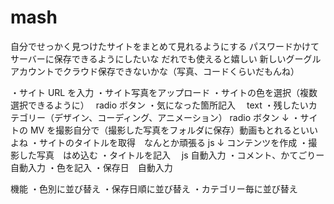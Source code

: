 # mash

自分でせっかく見つけたサイトをまとめて見れるようにする
パスワードかけてサーバーに保存できるようにしたいな
だれでも使えると嬉しい
新しいグーグルアカウントでクラウド保存できないかな（写真、コードくらいだもんね）

・サイト URL を入力
・サイト写真をアップロード
・サイトの色を選択（複数選択できるように）　 radio ボタン
・気になった箇所記入　 text
・残したいカテゴリー（デザイン、コーディング、アニメーション） radio ボタン
↓
・サイトの MV を撮影自分で（撮影した写真をフォルダに保存）動画もとれるといいよね
・サイトのタイトルを取得　なんとか頑張る js
↓
コンテンツを作成
・撮影した写真　はめ込む
・タイトルを記入　 js 自動入力
・コメント、かてごりー自動入力
・色を記入
・保存日　自動入力

機能
・色別に並び替え
・保存日順に並び替え
・カテゴリー毎に並び替え
